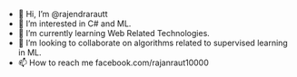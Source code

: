 - 👋 Hi, I’m @rajendrarautt
- 👀 I’m interested in C# and ML.
- 🌱 I’m currently learning Web Related Technologies.
- 💞️ I’m looking to collaborate on algorithms related to supervised learning in ML.
- 📫 How to reach me  facebook.com/rajanraut10000

<!---
rajendrarautt/rajendrarautt is a ✨ special ✨ repository because its `README.md` (this file) appears on your GitHub profile.
You can click the Preview link to take a look at your changes.
--->
